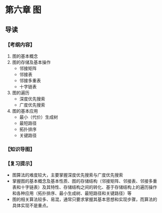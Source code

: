 # 第六章 图

## 导读

### 【考纲内容】

1. 图的基本概念
2. 图的存储及基本操作
    + 邻接矩阵
    + 邻接表
    + 邻接多重表
    + 十字链表
3. 图的遍历
    + 深度优先搜索
    + 广度优先搜索
4. 图的基本应用
    + 最小（代价）生成树
    + 最短路径
    + 拓扑排序
    + 关键路径

### 【知识导图】



### 【复习提示】

+ 图算法的难度较大，主要掌握深度优先搜索与广度优先搜索
+ 掌握图的基本概念及基本性质、图的存储结构（邻接矩阵、邻接表、邻接多重表和十字链表）及其特性、存储结构之间的转化、基于存储结构上的遍历操作和各种应用（拓扑排序、最小生成树、最短路径和关键路径）等
+ 图的相关算法较多、易混，通常只要求掌握其基本思想和实现步骤，而算法的具体实现不是重点。